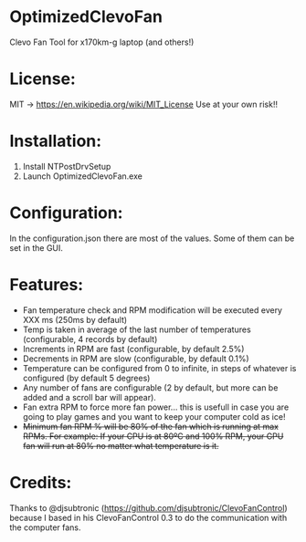 # OptimizedClevoFan
Clevo Fan Tool for x170km-g laptop (and others!)

# License:
MIT -> https://en.wikipedia.org/wiki/MIT_License
Use at your own risk!! 

# Installation:
1. Install NTPostDrvSetup
2. Launch OptimizedClevoFan.exe

# Configuration:
In the configuration.json there are most of the values.
Some of them can be set in the GUI.

# Features:
- Fan temperature check and RPM modification will be executed every XXX ms (250ms by default)
- Temp is taken in average of the last number of temperatures (configurable, 4 records by default)
- Increments in RPM are fast (configurable, by default 2.5%)
- Decrements in RPM are slow (configurable, by default 0.1%)
- Temperature can be configured from 0 to infinite, in steps of whatever is configured (by default 5 degrees)
- Any number of fans are configurable (2 by default, but more can be added and a scroll bar will appear).
- Fan extra RPM to force more fan power... this is usefull in case you are going to play games and you want to keep your computer cold as ice!
- ~~Minimum fan RPM % will be 80% of the fan which is running at max RPMs. For example: If your CPU is at 80ºC and 100% RPM, your GPU fan will run at 80% no matter what temperature is it.~~

# Credits:
Thanks to @djsubtronic (https://github.com/djsubtronic/ClevoFanControl) because I based in his ClevoFanControl 0.3 to do the communication with the computer fans.

